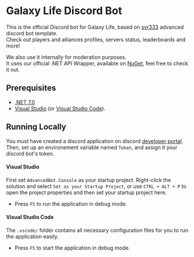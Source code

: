 # Galaxy Life Discord Bot

This is the official Discord bot for Galaxy Life, based on [svr333](https://github.com/svr333) advanced discord bot template.<br/>
Check out players and alliances profiles, servers status, leaderboards and more!

We also use it internally for moderation purposes.<br/>
It uses our official .NET API Wrapper, available on [NuGet](https://www.nuget.org/packages/gl.net/), feel free to check it out.

## Prerequisites

- [.NET 7.0](https://dotnet.microsoft.com/en-us/download/dotnet/7.0)
- [Visual Studio](https://visualstudio.microsoft.com/) (or [Visual Studio Code](https://code.visualstudio.com)).

## Running Locally

You must have created a discord application on discord [developer portal](https://discord.com/developers/applications).<br/>
Then, set up an environement variable named `Token`, and assign it your discord bot's token.<br />

#### Visual Studio

First set `AdvancedBot.Console` as your startup project.
Right-click the solution and select `Set as your Startup Project`, or use `CTRL + ALT + P` to open the project properties and then set your startup project here.
- Press `F5` to run the application in debug mode.

#### Visual Studio Code

The `.vscode/` folder contains all necessary configuration files for you to run the application easily.
- Press `F5` to start the application in debug mode.
